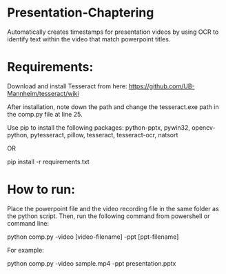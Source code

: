 # Presentation-Chaptering
Automatically creates timestamps for presentation videos by using OCR to identify text within the video that match powerpoint titles.

# Requirements:
Download and install Tesseract from here:
https://github.com/UB-Mannheim/tesseract/wiki

After installation, note down the path and change the tesseract.exe path in the comp.py file at line 25.

Use pip to install the following packages:
python-pptx, pywin32, opencv-python, pytesseract, pillow, tesseract, tesseract-ocr, natsort

OR

pip install -r requirements.txt

# How to run:
Place the powerpoint file and the video recording file in the same folder as the python script. Then, run the following command from powershell or command line:

python comp.py -video [video-filename] -ppt [ppt-filename]

For example:

python comp.py -video sample.mp4 -ppt presentation.pptx
